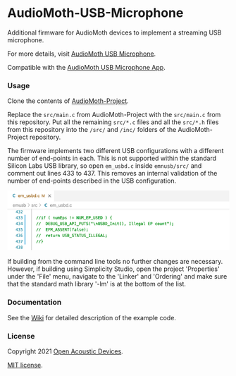 # AudioMoth-USB-Microphone
Additional firmware for AudioMoth devices to implement a streaming USB microphone.

For more details, visit [AudioMoth USB Microphone](https://www.openacousticdevices.info/usb-microphone).

Compatible with the [AudioMoth USB Microphone App](https://github.com/OpenAcousticDevices/AudioMoth-USB-Microphone-App).

### Usage ####

Clone the contents of [AudioMoth-Project](https://github.com/OpenAcousticDevices/AudioMoth-Project).

Replace the ```src/main.c``` from AudioMoth-Project with the ```src/main.c``` from this repository. Put all the remaining ```src/*.c``` files and all the ```src/*.h``` files from this repository into the ```/src/``` and ```/inc/``` folders of the AudioMoth-Project repository. 

The firmware implements two different USB configurations with a different number of end-points in each. This is not supported within the standard Silicon Labs USB library, so open ```em_usbd.c``` inside ```emnusb/src/``` and comment out lines 433 to 437. This removes an internal validation of the number of end-points described in the USB configuration.

![alt text](https://github.com/OpenAcousticDevices/AudioMoth-USB-Microphone/blob/main/comment.png)

If building from the command line tools no further changes are necessary. However, if building using Simplicity Studio, open the project 'Properties' under the 'File' menu, navigate to the 'Linker' and 'Ordering' and make sure that the standard math library '-lm' is at the bottom of the list.

### Documentation ####

See the [Wiki](https://github.com/OpenAcousticDevices/AudioMoth-Firmware-Basic/wiki/AudioMoth) for detailed description of the example code.

### License ###

Copyright 2021 [Open Acoustic Devices](http://www.openacousticdevices.info/).

[MIT license](http://www.openacousticdevices.info/license).
